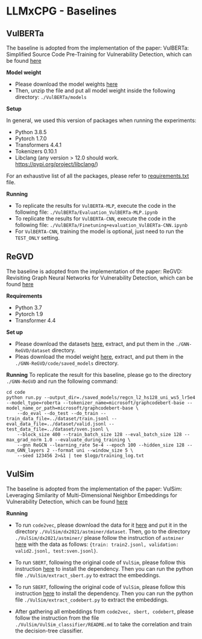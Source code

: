 # LLMxCPG - Baselines

## VulBERTa

The baseline is adopted from the implementation of the paper: VulBERTa: Simplified Source Code Pre-Training for Vulnerability Detection, which can be found [here](https://github.com/ICL-ml4csec/VulBERTa.git)


**Model weight**

- Please download the model weights [here](https://drive.google.com/file/d/1nElR1n_YMzCbGGgrJsVXn5G0juF1sJeA/view?usp=sharing)
- Then, unzip the file and put all model weight inside the following directory: `./VulBERTa/models`

**Setup**

In general, we used this version of packages when running the experiments:

 - Python 3.8.5
 - Pytorch 1.7.0
 - Transformers 4.4.1
 - Tokenizers 0.10.1
 - Libclang (any version > 12.0 should work. https://pypi.org/project/libclang/)

For an exhaustive list of all the packages, please refer to [requirements.txt](https://github.com/ICL-ml4csec/VulBERTa/blob/main/requirements.txt "requirements.txt") file.

**Running**

- To replicate the results for `VulBERTA-MLP`, execute the code in the following file: `./VulBERTa/Evaluation_VulBERTa-MLP.ipynb`
- To replicate the results for `VulBERTA-CNN`, execute the code in the following file: `./VulBERTa/Finetuning+evaluation_VulBERTa-CNN.ipynb`
- For `VulBERTA-CNN`, training the model is optional, just need to run the `TEST_ONLY` setting.

## ReGVD

The baseline is adopted from the implementation of the paper: ReGVD: Revisiting Graph Neural Networks for Vulnerability Detection, which can be found [here](https://github.com/daiquocnguyen/GNN-ReGVD.git)

**Requirements**

- Python 3.7
- Pytorch 1.9
- Transformer 4.4

**Set up**

- Please download the datasets [here](https://drive.google.com/file/d/13XuKJAtNQEfr9tRnoaM8BgIoFAx5Cged/view?usp=sharing), extract, and put them in the `./GNN-ReGVD/dataset` directory.
- Pleas download the model weight [here](https://drive.google.com/file/d/1FFhKJBbX4iGe2TmEcSrCCmmb30FKcFET/view?usp=sharing), extract, and put them in the `./GNN-ReGVD/code/saved_models` directory.

**Running**
To replicate the result for this baseline, please go to the directory `./GNN-ReGVD` and run the following command:

```
cd code
python run.py --output_dir=./saved_models/regcn_l2_hs128_uni_ws5_lr5e4 --model_type=roberta --tokenizer_name=microsoft/graphcodebert-base --model_name_or_path=microsoft/graphcodebert-base \
	--do_eval --do_test --do_train --train_data_file=../dataset/train.jsonl --eval_data_file=../dataset/valid.jsonl --test_data_file=../dataset/sven.jsonl \
	--block_size 400 --train_batch_size 128 --eval_batch_size 128 --max_grad_norm 1.0 --evaluate_during_training \
	--gnn ReGCN --learning_rate 5e-4 --epoch 100 --hidden_size 128 --num_GNN_layers 2 --format uni --window_size 5 \
	--seed 123456 2>&1 | tee $logp/training_log.txt
```

## VulSim

The baseline is adopted from the implementation of the paper: VulSim: Leveraging Similarity of Multi-Dimensional Neighbor Embeddings for Vulnerability Detection, which can be found [here](https://github.com/SamihaShimmi/VulSim.git)

**Running**

- To run `code2vec`, please download the data for it [here](https://drive.google.com/file/d/1-zaFX1EeMLuD-wAouyhGIgh8opNFnHOu/view?usp=sharing) and put it in the directory `./VulSim/dx2021/astminer/dataset`. Then, go to the directory `./VulSim/dx2021/astminer/` please follow the instruction of `astminer` [here](https://github.com/dcoimbra/dx2021) with the data as follows: `{train: train2.jsonl, validation: valid2.jsonl, test:sven.jsonl}`.


- To run `SBERT`, following the original code of `VulSim`, please follow this instruction [here](https://towardsdatascience.com/sbert-vs-data2vec-on-text-classification-e3c35b19c949) to install the dependency. Then you can run the python file `./VulSim/extract_sbert.py` to extract the embeddings.

- To run `SBERT`, following the original code of `VulSim`, please follow this instruction [here](https://github.com/microsoft/CodeXGLUE/tree/main/Code-Code/Defect-detection) to install the dependency. Then you can run the python file `./VulSim/extract_codebert.py` to extract the embeddings.

- After gathering all embeddings from `code2vec, sbert, codebert`, please follow the instruction from the file `./VulSim/VulSim_classifier/README.md` to take the correlation and train the decision-tree classifier.